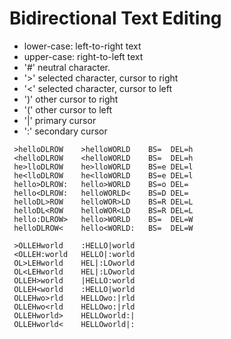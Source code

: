 Bidirectional Text Editing
==========================

 - lower-case: left-to-right text
 - upper-case: right-to-left text
 - '#' neutral character.
 - '>' selected character, cursor to right
 - '<' selected character, cursor to left
 - ')' other cursor to right
 - '(' other cursor to left
 - '|' primary cursor
 - ':' secondary cursor


```
 >helloDLROW    >helloWORLD    BS=  DEL=h
 <helloDLROW    <helloWORLD    BS=  DEL=h
 he>lloDLROW    he>lloWORLD    BS=e DEL=l
 he<lloDLROW    he<lloWORLD    BS=e DEL=l
 hello>DLROW:   hello>WORLD    BS=o DEL=
 hello<DLROW:   helloWORLD<    BS=D DEL=
 helloDL>ROW    helloWOR>LD    BS=R DEL=L
 helloDL<ROW    helloWOR<LD    BS=R DEL=L
 hello:DLROW>   hello>WORLD    BS=  DEL=W
 helloDLROW<    hello<WORLD:   BS=  DEL=W
```

```
 >OLLEHworld    :HELLO|world
 <OLLEH:world   HELLO|:world
 OL>LEHworld    HEL|:LOworld
 OL<LEHworld    HEL|:LOworld
 OLLEH>world    |HELLO:world
 OLLEH<world    :HELLO|world
 OLLEHwo>rld    HELLOwo:|rld
 OLLEHwo<rld    HELLOwo:|rld
 OLLEHworld>    HELLOworld:|
 OLLEHworld<    HELLOworld|:
```







